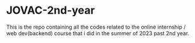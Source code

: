 # JOVAC-2nd-year
 This is the repo containing all the codes related to the online internship / web dev(backend) course that i did in the summer of 2023 past 2nd year.
